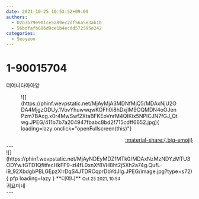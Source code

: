 ```yaml
---
date: 2021-10-25 10:53:52+09:00
authors:
  - 02b3b79e901ce5a89ec2df56a5e3ab1b
  - 56bdfafb606d9ce1b4ecdd572595e242
categories:
  - Seoyeon
---
```


# 1-90015704

<div class="post-container" markdown="1">
<div class="content-container md-sidebar__scrollwrap" markdown="1">

더여니다아아앙
<figure markdown="1">
![](https://phinf.wevpstatic.net/MjAyMjA3MDNfMjQ5/MDAxNjU2ODA4MjgzODUy.1VovYhuwwqwKOFh0i8hDxjIM9OQMDN4oOJenPzm7BAcg.x0r4MwSwf2XtaBFKEoVnrM4QIKix5NPICJN7fGJ_Qtwg.JPEG/411b7b7a204947fbabc8bd2f715cdff6652.jpg){ loading=lazy onclick="openFullscreen(this)"}
</figure>


</div>
</div>

<div style="text-align: right;" markdown="1">
<a href="https://weverse.io/fromis9/fanpost/1-90015704" style="text-align: right;">:material-share:{.big-emoji}</a>
</div>
---

<div class="comments-container md-sidebar__scrollwrap" markdown="1">
<div class="comment" markdown="1">
<div class='id-container' markdown="1">
![](https://phinf.wevpstatic.net/MjAyNDEyMDZfMTk0/MDAxNzMzNDYzMTU3ODYw.tGTD1QfitfecHkFF9-zI4fL0xnXf8VH8ht2j5Xh2a74g.QufL-i9_92XbdgbPBLGEpzXIrDqS4JTDRCqprDbYdJIg.JPEG/image.jpg?type=s72){ pfp loading=lazy }
**<span class="artist">더여니</span>** <small>Oct 25 2021, 10:54</small><br>
</div>
<div class='comment-body' markdown="1">
귀요미네
</div>
</div>
</div>
---
